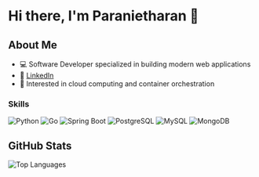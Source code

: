 # Hi there, I'm Paranietharan 👋

## About Me
- 💻 Software Developer specialized in building modern web applications
- 🔗 [LinkedIn](https://linkedin.com/in/paranietharan-palasuntharam)
- 🚀 Interested in cloud computing and container orchestration

### Skills
![Python](https://img.shields.io/badge/Python-3776AB?style=flat&logo=python&logoColor=white)
![Go](https://img.shields.io/badge/Go-00ADD8?style=flat&logo=go&logoColor=white)
![Spring Boot](https://img.shields.io/badge/Spring_Boot-6DB33F?style=flat&logo=springboot&logoColor=white)
![PostgreSQL](https://img.shields.io/badge/PostgreSQL-316192?style=flat&logo=postgresql&logoColor=white)
![MySQL](https://img.shields.io/badge/MySQL-00f?style=flat&logo=mysql&logoColor=white)
![MongoDB](https://img.shields.io/badge/MongoDB-47A248?style=flat&logo=mongodb&logoColor=white)

## GitHub Stats

![Top Languages](https://github-readme-stats.vercel.app/api/top-langs/?username=paranietharan&layout=compact&theme=dark&hide_border=true)